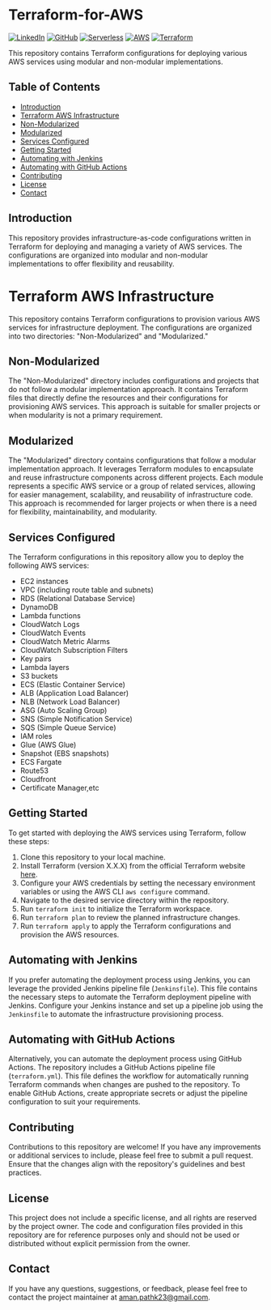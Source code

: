 # Terraform-for-AWS
[![LinkedIn](https://img.shields.io/badge/Connect%20with%20me%20on-LinkedIn-blue.svg)](https://www.linkedin.com/in/aman-devops/)
[![GitHub](https://img.shields.io/github/stars/AmanPathak-DevOps.svg?style=social)](https://github.com/AmanPathak-DevOps)
[![Serverless](https://img.shields.io/badge/Serverless-%E2%9A%A1%EF%B8%8F-blueviolet)](https://www.serverless.com)
[![AWS](https://img.shields.io/badge/AWS-%F0%9F%9B%A1-orange)](https://aws.amazon.com)
[![Terraform](https://img.shields.io/badge/Terraform-%E2%9C%A8-lightgrey)](https://www.terraform.io)

This repository contains Terraform configurations for deploying various AWS services using modular and non-modular implementations.

## Table of Contents

- [Introduction](#introduction)
- [Terraform AWS Infrastructure](#Terraform-AWS-Infrastructure)
- [Non-Modularized](#Non-Modularized)
- [Modularized](Modularized)
- [Services Configured](#services-configured)
- [Getting Started](#getting-started)
- [Automating with Jenkins](#automating-with-jenkins)
- [Automating with GitHub Actions](#automating-with-github-actions)
- [Contributing](#contributing)
- [License](#license)
- [Contact](#contact)

## Introduction

This repository provides infrastructure-as-code configurations written in Terraform for deploying and managing a variety of AWS services. The configurations are organized into modular and non-modular implementations to offer flexibility and reusability.

# Terraform AWS Infrastructure

This repository contains Terraform configurations to provision various AWS services for infrastructure deployment. The configurations are organized into two directories: "Non-Modularized" and "Modularized."

## Non-Modularized

The "Non-Modularized" directory includes configurations and projects that do not follow a modular implementation approach. It contains Terraform files that directly define the resources and their configurations for provisioning AWS services. This approach is suitable for smaller projects or when modularity is not a primary requirement.

## Modularized

The "Modularized" directory contains configurations that follow a modular implementation approach. It leverages Terraform modules to encapsulate and reuse infrastructure components across different projects. Each module represents a specific AWS service or a group of related services, allowing for easier management, scalability, and reusability of infrastructure code. This approach is recommended for larger projects or when there is a need for flexibility, maintainability, and modularity.

## Services Configured

The Terraform configurations in this repository allow you to deploy the following AWS services:

- EC2 instances
- VPC (including route table and subnets)
- RDS (Relational Database Service)
- DynamoDB
- Lambda functions
- CloudWatch Logs
- CloudWatch Events
- CloudWatch Metric Alarms
- CloudWatch Subscription Filters
- Key pairs
- Lambda layers
- S3 buckets
- ECS (Elastic Container Service)
- ALB (Application Load Balancer)
- NLB (Network Load Balancer)
- ASG (Auto Scaling Group)
- SNS (Simple Notification Service)
- SQS (Simple Queue Service)
- IAM roles
- Glue (AWS Glue)
- Snapshot (EBS snapshots)
- ECS Fargate
- Route53
- Cloudfront
- Certificate Manager,etc

## Getting Started

To get started with deploying the AWS services using Terraform, follow these steps:

1. Clone this repository to your local machine.
2. Install Terraform (version X.X.X) from the official Terraform website [here](https://www.terraform.io/downloads.html).
3. Configure your AWS credentials by setting the necessary environment variables or using the AWS CLI `aws configure` command.
4. Navigate to the desired service directory within the repository.
5. Run `terraform init` to initialize the Terraform workspace.
6. Run `terraform plan` to review the planned infrastructure changes.
7. Run `terraform apply` to apply the Terraform configurations and provision the AWS resources.

## Automating with Jenkins

If you prefer automating the deployment process using Jenkins, you can leverage the provided Jenkins pipeline file (`Jenkinsfile`). This file contains the necessary steps to automate the Terraform deployment pipeline with Jenkins. Configure your Jenkins instance and set up a pipeline job using the `Jenkinsfile` to automate the infrastructure provisioning process.

## Automating with GitHub Actions

Alternatively, you can automate the deployment process using GitHub Actions. The repository includes a GitHub Actions pipeline file (`terraform.yml`). This file defines the workflow for automatically running Terraform commands when changes are pushed to the repository. To enable GitHub Actions, create appropriate secrets or adjust the pipeline configuration to suit your requirements.

## Contributing

Contributions to this repository are welcome! If you have any improvements or additional services to include, please feel free to submit a pull request. Ensure that the changes align with the repository's guidelines and best practices.

## License

This project does not include a specific license, and all rights are reserved by the project owner. The code and configuration files provided in this repository are for reference purposes only and should not be used or distributed without explicit permission from the owner.

## Contact

If you have any questions, suggestions, or feedback, please feel free to contact the project maintainer at [aman.pathk23@gmail.com](mailto:aman.pathk23@gmail.com).
